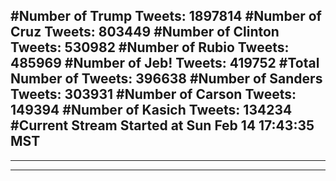 #Number of Trump Tweets: 1897814
#Number of Cruz Tweets: 803449
#Number of Clinton Tweets: 530982
#Number of Rubio Tweets: 485969
#Number of Jeb! Tweets: 419752
#Total Number of Tweets: 396638 
#Number of Sanders Tweets: 303931
#Number of Carson Tweets: 149394
#Number of Kasich Tweets: 134234
#Current Stream Started at Sun Feb 14 17:43:35 MST
---
---
---
